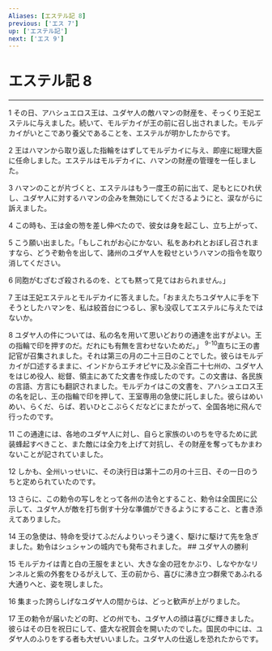 ```yaml
---
Aliases: [エステル記 8]
previous: ['エス 7']
up: ['エステル記']
next: ['エス 9']
---
```

# エステル記 8

***




1 
その日、アハシュエロス王は、ユダヤ人の敵ハマンの財産を、そっくり王妃エステルに与えました。続いて、モルデカイが王の前に召し出されました。モルデカイがいとこであり養父であることを、エステルが明かしたからです。 



2 
王はハマンから取り返した指輪をはずしてモルデカイに与え、即座に総理大臣に任命しました。エステルはモルデカイに、ハマンの財産の管理を一任しました。 



3 
ハマンのことが片づくと、エステルはもう一度王の前に出て、足もとにひれ伏し、ユダヤ人に対するハマンの企みを無効にしてくださるようにと、涙ながらに訴えました。 



4 
この時も、王は金の笏を差し伸べたので、彼女は身を起こし、立ち上がって、 



5 
こう願い出ました。「もしこれがお心にかない、私をあわれとおぼし召されますなら、どうぞ勅令を出して、諸州のユダヤ人を殺せというハマンの指令を取り消してください。 



6 
同胞がむざむざ殺されるのを、とても黙って見てはおられません。」 



7 
王は王妃エステルとモルデカイに答えました。「おまえたちユダヤ人に手を下そうとしたハマンを、私は絞首台につるし、家も没収してエステルに与えたではないか。 



8 
ユダヤ人の件については、私の名を用いて思いどおりの通達を出すがよい。王の指輪で印を押すのだ。だれにも有無を言わせないためだ。」 <sup class="versenum">9-10</sup>直ちに王の書記官が召集されました。それは第三の月の二十三日のことでした。彼らはモルデカイが口述するままに、インドからエチオピヤに及ぶ全百二十七州の、ユダヤ人をはじめ役人、総督、領主にあてた文書を作成したのです。この文書は、各民族の言語、方言にも翻訳されました。モルデカイはこの文書を、アハシュエロス王の名を記し、王の指輪で印を押して、王室専用の急使に託しました。彼らはめいめい、らくだ、らば、若いひとこぶらくだなどにまたがって、全国各地に飛んで行ったのです。 



11 
この通達には、各地のユダヤ人に対し、自らと家族のいのちを守るために武装蜂起すべきこと、また敵には全力を上げて対抗し、その財産を奪ってもかまわないことが記されていました。 



12 
しかも、全州いっせいに、その決行日は第十二の月の十三日、その一日のうちと定められていたのです。 



13 
さらに、この勅令の写しをとって各州の法令とすること、勅令は全国民に公示して、ユダヤ人が敵を打ち倒す十分な準備ができるようにすること、と書き添えてありました。 



14 
王の急使は、特命を受けてふだんよりいっそう速く、駆けに駆けて先を急ぎました。勅令はシュシャンの城内でも発布されました。 ## ユダヤ人の勝利 



15 
モルデカイは青と白の王服をまとい、大きな金の冠をかぶり、しなやかなリンネルと紫の外套をひるがえして、王の前から、喜びに沸き立つ群衆であふれる大通りへと、姿を現しました。 



16 
集まった誇らしげなユダヤ人の間からは、どっと歓声が上がりました。 



17 
王の勅令が届いたどの町、どの州でも、ユダヤ人の顔は喜びに輝きました。彼らはその日を祝日にして、盛大な祝賀会を開いたのでした。国民の中には、ユダヤ人のふりをする者も大ぜいいました。ユダヤ人の仕返しを恐れたからです。
